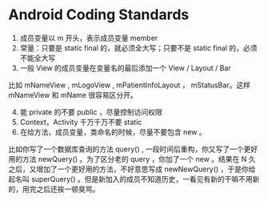 # Android Coding Standards 

1. 成员变量以 m 开头，表示成员变量 member
2. 常量：只要是 static final 的，就必须全大写；只要不是 static final 的，必须不能全大写
3. 一般 View 的成员变量在变量名的最后添加一个 View / Layout / Bar 

  比如 mNameView , mLogoView , mPatientInfoLayout ， mStatusBar。这样 mNameView 和 mName 很容易区分开。

4. 能 private 的不要 public ，尽量控制访问权限
5. Context，Activity 千万千万不要 static
6. 在给方法，成员变量，类命名的时候，尽量不要包含 new 。

  比如你写了一个数据库查询的方法 query() , 一段时间后重构，你又写了一个更好用的方法 newQuery() 。为了区分老的 query ，你加了一个 new 。结果在 N 久之后，又增加了一个更好用的方法，不好意思写成 newNewQuery() ，于是你给起名叫 superQuery() 。但是新加入的成员不知道历史，一看见有新的干嘛不用新的，用完之后还挨一顿臭骂。
